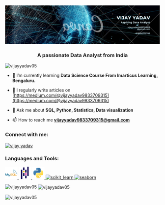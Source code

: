 ![logo](https://github.com/Vijayyadav05/Vijayyadav05/blob/main/Tech%20Consultant%20business%20Banner.jpg)

<h3 align="center">A passionate Data Analyst from India</h3>
<p align="left"> <img src="https://komarev.com/ghpvc/?username=vijayyadav05&label=Profile%20views&color=0e75b6&style=flat" alt="vijayyadav05" /> </p>

- 🌱 I’m currently learning **Data Science Course From Imarticus Learning, Bengaluru.**

- 📝 I regularly write articles on [https://medium.com/@vijayyadav9833709315](https://medium.com/@vijayyadav9833709315)

- 💬 Ask me about **SQL, Python, Statistics, Data visualization**

- 📫 How to reach me **vijayyadav9833709315@gmail.com**

<h3 align="left">Connect with me:</h3>
<p align="left">
<a href="https://linkedin.com/in/vijay yadav" target="blank"><img align="center" src="https://raw.githubusercontent.com/rahuldkjain/github-profile-readme-generator/master/src/images/icons/Social/linked-in-alt.svg" alt="vijay yadav" height="30" width="40" /></a>
</p>

<h3 align="left">Languages and Tools:</h3>
<p align="left"> <a href="https://www.mysql.com/" target="_blank" rel="noreferrer"> <img src="https://raw.githubusercontent.com/devicons/devicon/master/icons/mysql/mysql-original-wordmark.svg" alt="mysql" width="40" height="40"/> </a> <a href="https://pandas.pydata.org/" target="_blank" rel="noreferrer"> <img src="https://raw.githubusercontent.com/devicons/devicon/2ae2a900d2f041da66e950e4d48052658d850630/icons/pandas/pandas-original.svg" alt="pandas" width="40" height="40"/> </a> <a href="https://www.python.org" target="_blank" rel="noreferrer"> <img src="https://raw.githubusercontent.com/devicons/devicon/master/icons/python/python-original.svg" alt="python" width="40" height="40"/> </a> <a href="https://scikit-learn.org/" target="_blank" rel="noreferrer"> <img src="https://upload.wikimedia.org/wikipedia/commons/0/05/Scikit_learn_logo_small.svg" alt="scikit_learn" width="40" height="40"/> </a> <a href="https://seaborn.pydata.org/" target="_blank" rel="noreferrer"> <img src="https://seaborn.pydata.org/_images/logo-mark-lightbg.svg" alt="seaborn" width="40" height="40"/> </a> </p>

<p><img align="left" src="https://github-readme-stats.vercel.app/api/top-langs?username=vijayyadav05&show_icons=true&locale=en&layout=compact" alt="vijayyadav05" /></p>

<p>&nbsp;<img align="center" src="https://github-readme-stats.vercel.app/api?username=vijayyadav05&show_icons=true&locale=en" alt="vijayyadav05" /></p>

<p><img align="center" src="https://github-readme-streak-stats.herokuapp.com/?user=vijayyadav05&" alt="vijayyadav05" /></p>
